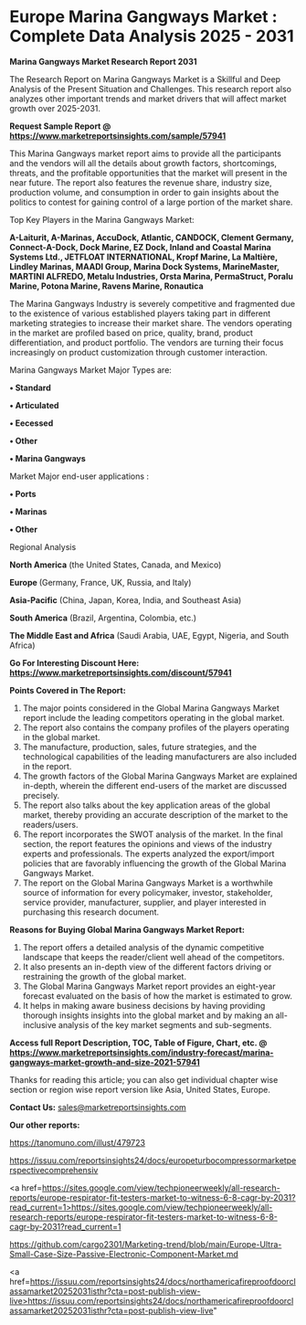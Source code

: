 # Europe Marina Gangways Market : Complete Data Analysis 2025 - 2031

<strong>Marina Gangways Market Research Report 2031</strong>

The Research Report on Marina Gangways Market is a Skillful and Deep Analysis of the Present Situation and Challenges. This research report also analyzes other important trends and market drivers that will affect market growth over 2025-2031.

<strong>Request Sample Report @ <a href=https://www.marketreportsinsights.com/sample/57941>https://www.marketreportsinsights.com/sample/57941</a></strong>

This Marina Gangways market report aims to provide all the participants and the vendors will all the details about growth factors, shortcomings, threats, and the profitable opportunities that the market will present in the near future. The report also features the revenue share, industry size, production volume, and consumption in order to gain insights about the politics to contest for gaining control of a large portion of the market share.

Top Key Players in the Marina Gangways Market:

<strong>A-Laiturit, A-Marinas, AccuDock, Atlantic, CANDOCK, Clement Germany, Connect-A-Dock, Dock Marine, EZ Dock, Inland and Coastal Marina Systems Ltd., JETFLOAT INTERNATIONAL, Kropf Marine, La Maltière, Lindley Marinas, MAADI Group, Marina Dock Systems, MarineMaster, MARTINI ALFREDO, Metalu Industries, Orsta Marina, PermaStruct, Poralu Marine, Potona Marine, Ravens Marine, Ronautica</strong>

The Marina Gangways Industry is severely competitive and fragmented due to the existence of various established players taking part in different marketing strategies to increase their market share. The vendors operating in the market are profiled based on price, quality, brand, product differentiation, and product portfolio. The vendors are turning their focus increasingly on product customization through customer interaction.

Marina Gangways Market Major Types are:

<strong>• Standard

• Articulated

• Eecessed

• Other

• Marina Gangways</strong>

Market Major end-user applications :

<strong>• Ports

• Marinas

• Other</strong>

Regional Analysis

</u><strong><b>North America</b></strong> (the United States, Canada, and Mexico)

<strong><b>Europe </b></strong>(Germany, France, UK, Russia, and Italy)

<strong><b>Asia-Pacific</b></strong> (China, Japan, Korea, India, and Southeast Asia)

<strong><b>South America</b></strong> (Brazil, Argentina, Colombia, etc.)

<strong><b>The Middle East and Africa</b></strong> (Saudi Arabia, UAE, Egypt, Nigeria, and South Africa)

<strong>Go For Interesting Discount Here: <a href=https://www.marketreportsinsights.com/discount/57941>https://www.marketreportsinsights.com/discount/57941</a></strong>

<strong>Points Covered in The Report:</strong>
<ol>
  <li>The major points considered in the Global Marina Gangways Market report include the leading competitors operating in the global market.</li>
  <li>The report also contains the company profiles of the players operating in the global market.</li>
  <li>The manufacture, production, sales, future strategies, and the technological capabilities of the leading manufacturers are also included in the report.</li>
  <li>The growth factors of the Global Marina Gangways Market are explained in-depth, wherein the different end-users of the market are discussed precisely.</li>
  <li>The report also talks about the key application areas of the global market, thereby providing an accurate description of the market to the readers/users.</li>
  <li>The report incorporates the SWOT analysis of the market. In the final section, the report features the opinions and views of the industry experts and professionals. The experts analyzed the export/import policies that are favorably influencing the growth of the Global Marina Gangways Market.</li>
  <li>The report on the Global Marina Gangways Market is a worthwhile source of information for every policymaker, investor, stakeholder, service provider, manufacturer, supplier, and player interested in purchasing this research document.</li>
</ol>
<strong>Reasons for Buying Global Marina Gangways Market Report:</strong>

<ol>
  <li>The report offers a detailed analysis of the dynamic competitive landscape that keeps the reader/client well ahead of the competitors.</li>
  <li>It also presents an in-depth view of the different factors driving or restraining the growth of the global market.</li>
  <li>The Global Marina Gangways Market report provides an eight-year forecast evaluated on the basis of how the market is estimated to grow.</li>
  <li>It helps in making aware business decisions by having providing thorough insights insights into the global market and by making an all-inclusive analysis of the key market segments and sub-segments.</li>
</ol>
<strong>Access full Report Description, TOC, Table of Figure, Chart, etc. @ <a href=https://www.marketreportsinsights.com/industry-forecast/marina-gangways-market-growth-and-size-2021-57941>https://www.marketreportsinsights.com/industry-forecast/marina-gangways-market-growth-and-size-2021-57941</a></strong>


Thanks for reading this article; you can also get individual chapter wise section or region wise report version like Asia, United States, Europe.

<strong>Contact Us:</strong>
sales@marketreportsinsights.com

<strong>Our other reports:</strong>

<a href=https://tanomuno.com/illust/479723>https://tanomuno.com/illust/479723</a>

<a href=https://issuu.com/reportsinsights24/docs/europeturbocompressormarketperspectivecomprehensiv>https://issuu.com/reportsinsights24/docs/europeturbocompressormarketperspectivecomprehensiv</a>

<a href=https://sites.google.com/view/techpioneerweekly/all-research-reports/europe-respirator-fit-testers-market-to-witness-6-8-cagr-by-2031?read_current=1>https://sites.google.com/view/techpioneerweekly/all-research-reports/europe-respirator-fit-testers-market-to-witness-6-8-cagr-by-2031?read_current=1</a>

<a href=https://github.com/cargo2301/Marketing-trend/blob/main/Europe-Ultra-Small-Case-Size-Passive-Electronic-Component-Market.md>https://github.com/cargo2301/Marketing-trend/blob/main/Europe-Ultra-Small-Case-Size-Passive-Electronic-Component-Market.md</a>

<a href=https://issuu.com/reportsinsights24/docs/northamericafireproofdoorclassamarket20252031isthr?cta=post-publish-view-live>https://issuu.com/reportsinsights24/docs/northamericafireproofdoorclassamarket20252031isthr?cta=post-publish-view-live</a>"
